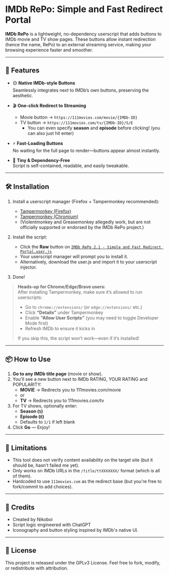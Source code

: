 # IMDb RePo: Simple and Fast Redirect Portal

**IMDb RePo** is a lightweight, no-dependency userscript that adds buttons to IMDb movie and TV show pages. These buttons allow instant redirection (hence the name, RePo) to an external streaming service, making your browsing experience faster and smoother.

---

## 🎯 Features

- 🟡 **Native IMDb-style Buttons**  
  Seamlessly integrates next to IMDb’s own buttons, preserving the aesthetic.

- 🎬 **One-click Redirect to Streaming**  
  - Movie button → `https://111movies.com/movie/{IMDb-ID}`
  - TV button → `https://111movies.com/tv/{IMDb-ID}/S/E`  
      - You can even specify **season** and **episode** before clicking! (you can also just hit enter)

- ⚡ **Fast-Loading Buttons**  
  No waiting for the full page to render—buttons appear almost instantly.

- 🧩 **Tiny & Dependency-Free**  
  Script is self-contained, readable, and easily tweakable.

---

## 🛠 Installation

1. Install a userscript manager (Firefox + Tampermonkey recommended):
   - [Tampermonkey (Firefox)](https://addons.mozilla.org/en-US/firefox/addon/tampermonkey/)
   - [Tampermonkey (Chromium)](https://chromewebstore.google.com/detail/tampermonkey/dhdgffkkebhmkfjojejmpbldmpobfkfo)
   - (Violentmonkey and Greasemonkey allegedly work, but are not officially supported or endorsed by the IMDb RePo project.)

2. Install the script:
   - Click the **Raw** button on [`IMDb RePo 2.1 - Simple and Fast Redirect Portal.user.js`](https://github.com/NikoboiNFTB/IMDb-RePo/blob/main/IMDb%20RePo%202.1%20-%20Simple%20and%20Fast%20Redirect%20Portal.user.js)
   - Your userscript manager will prompt you to install it.
   - Alternatively, download the user.js and import it to your userscript injector.

3. Done!

> **Heads-up for Chrome/Edge/Brave users:**  
> After installing Tampermonkey, make sure it’s allowed to run userscripts:
>
> - Go to `chrome://extensions/` (or `edge://extensions/` etc.)
> - Click **“Details”** under Tampermonkey
> - Enable **“Allow User Scripts”** (you may need to toggle Developer Mode first)
> - Refresh IMDb to ensure it kicks in  
>
> If you skip this, the script won’t work—even if it’s installed!

---

## 📦 How to Use

1. **Go to any IMDb title page** (movie or show).
2. You'll see a new button next to IMDb RATING, YOUR RATING and POPULARITY:
   - **MOVIE** → Redirects you to 111movies.com/movie
   - or
   - **TV** → Redirects you to 111movies.com/tv
3. For TV shows, optionally enter:
   - **Season (`S`)**
   - **Episode (`E`)**
   - Defaults to `1/1` if left blank
4. Click **Go** — Enjoy!

---

## 🚧 Limitations

- This tool does not verify content availability on the target site (but it should be, hasn't failed me yet).
- Only works on IMDb URLs in the `/title/ttXXXXXXX/` format (which is all of them).
- Hardcoded to use `111movies.com` as the redirect base (but you're free to fork/commit to add choices).

---

## 🤝 Credits

- Created by Nikoboi
- Script logic engineered with ChatGPT
- Iconography and button styling inspired by IMDb's native UI.

---

## 📜 License

This project is released under the GPLv3 License. Feel free to fork, modify, or redistribute with attribution.
